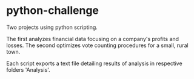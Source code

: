 # python-challenge
Two projects using python scripting. 

The first analyzes financial data focusing on a company's profits and losses.
The second optimizes vote counting procedures for a small, rural town.

Each script exports a text file detailing results of analysis in respective folders 'Analysis'.
